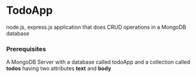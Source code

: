 # TodoApp
node.js, express.js application that does CRUD operations in a MongoDB database
### Prerequisites
A MongoDB Server with a database called todoApp and a collection called <b>todos</b> having two attributes <b>text</b> and <b>body</b>
